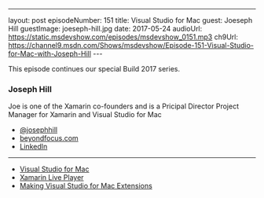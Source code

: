 ---
layout: post
episodeNumber: 151
title: Visual Studio for Mac
guest: Joeseph Hill
guestImage: joeseph-hill.jpg
date: 2017-05-24
audioUrl: https://static.msdevshow.com/episodes/msdevshow_0151.mp3
ch9Url: https://channel9.msdn.com/Shows/msdevshow/Episode-151-Visual-Studio-for-Mac-with-Joseph-Hill
--- 

This episode continues our special Build 2017 series.

### Joseph Hill 

Joe is one of the Xamarin co-founders and is a Pricipal Director Project Manager for Xamarin and Visual Studio for Mac

 - [@josephhill](https://twitter.com/josephhill)
 - [beyondfocus.com](http://www.beyondfocus.com/)
 - [LinkedIn](https://www.linkedin.com/in/hilljoseph)

-----------------------------------------------------------------------

 - [Visual Studio for Mac](https://www.visualstudio.com/vs/visual-studio-mac/)
 - [Xamarin Live Player](http://Xamarin.com/live)
 - [Making Visual Studio for Mac Extensions](https://docs.microsoft.com/en-us/visualstudio/mac/extending-visual-studio-mac)